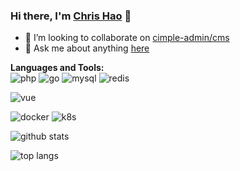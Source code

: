 ### Hi there, I'm [Chris Hao](https://www.cimple.ink/)  👋

<!--
**crazyhl/crazyhl** is a ✨ _special_ ✨ repository because its `README.md` (this file) appears on your GitHub profile.

Here are some ideas to get you started:

- 🔭 I’m currently working on ...
- 🌱 I’m currently learning ...
- 👯 I’m looking to collaborate on ...
- 🤔 I’m looking for help with ...
- 💬 Ask me about ...
- 📫 How to reach me: ...
- 😄 Pronouns: ...
- ⚡ Fun fact: ...
-->
- 👯 I’m looking to collaborate on [cimple-admin/cms](https://github.com/cimple-admin/cms)
- 💬 Ask me about anything [here](https://github.com/crazyhl/crazyhl/issues)

**Languages and Tools:**  
![php](https://img.shields.io/badge/-PHP-777BB4?style=flat-square&logo=php&logoColor=white)
![go](https://img.shields.io/badge/-Go-00ADD8?style=flat-square&logo=go&logoColor=white)
![mysql](https://img.shields.io/badge/-MySQL-4479A1?style=flat-square&logo=mysql&logoColor=white)
![redis](https://img.shields.io/badge/-Redis-DC382D?style=flat-square&logo=redis&logoColor=white)
<!--![laravel](https://img.shields.io/badge/-Laravel-FF2D20?style=flat-square&logo=laravel&logoColor=white)-->
![vue](https://img.shields.io/badge/-Vue.js-4FC08D?style=flat-square&logo=vue&logoColor=white)
<!--![typescript](https://img.shields.io/badge/-TypeScript-3178C6?style=flat-square&logo=typescript&logoColor=white)-->
![docker](https://img.shields.io/badge/-Docker-2496ED?style=flat-square&logo=docker&logoColor=white)
![k8s](https://img.shields.io/badge/-Kubernetes-326CE5?style=flat-square&logo=Kubernetes&logoColor=white)

![github stats](https://github-readme-stats.vercel.app/api?username=crazyhl&show_icons=true&theme=highcontrast)

![top langs](https://github-readme-stats.vercel.app/api/top-langs/?username=crazyhl&hide=javascript,less,html,blade,css&theme=highcontrast)
